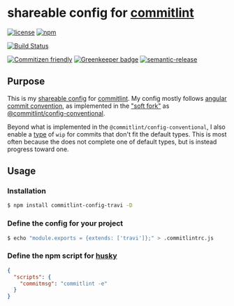 # shareable config for [commitlint](https://github.com/marionebl/commitlint)

[![license](https://img.shields.io/github/license/travi/commitlint-config-travi.svg)](LICENSE)
[![npm](https://img.shields.io/npm/v/commitlint-config-travi.svg?maxAge=2592000)](https://www.npmjs.com/package/commitlint-config-travi)

[![Build Status](https://img.shields.io/travis/travi/commitlint-config-travi.svg?style=flat)](https://travis-ci.org/travi/commitlint-config-travi)

[![Commitizen friendly](https://img.shields.io/badge/commitizen-friendly-brightgreen.svg)](http://commitizen.github.io/cz-cli/)
[![Greenkeeper badge](https://badges.greenkeeper.io/travi/commitlint-config-travi.svg)](https://greenkeeper.io/)
[![semantic-release](https://img.shields.io/badge/%20%20%F0%9F%93%A6%F0%9F%9A%80-semantic--release-e10079.svg)](https://github.com/semantic-release/semantic-release)

## Purpose

This is my [shareable config](https://marionebl.github.io/commitlint/#/concepts-shareable-config)
for [commitlint](https://github.com/marionebl/commitlint). My config mostly
follows [angular commit convention](https://github.com/angular/angular.js/blob/master/CONTRIBUTING.md#commit),
as implemented in the ["soft fork"](https://github.com/marionebl/commitlint/issues/146)
as [@commitlint/config-conventional](https://github.com/marionebl/commitlint/tree/master/%40commitlint/config-conventional).

Beyond what is implemented in the `@commitlint/config-conventional`, I also enable
a [type](https://marionebl.github.io/commitlint/#/reference-rules?id=type-enum)
of `wip` for commits that don't fit the default types. This is most often
because the does not complete one of default types, but is instead progress
toward one.

## Usage

### Installation

```sh
$ npm install commitlint-config-travi -D
```

### Define the config for your project

```sh
$ echo "module.exports = {extends: ['travi']};" > .commitlintrc.js
```

### Define the npm script for [husky](https://github.com/typicode/husky)

```json
{
  "scripts": {
    "commitmsg": "commitlint -e"
  }
}
```
